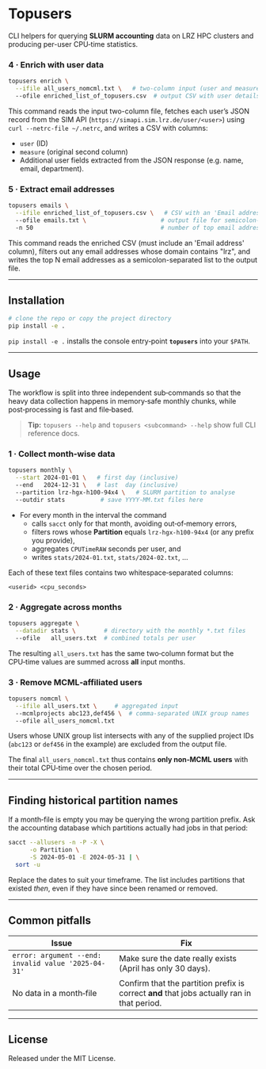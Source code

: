 # Topusers

CLI helpers for querying **SLURM accounting** data on LRZ HPC clusters and producing per-user CPU‑time statistics.

### 4 · Enrich with user data

```bash
topusers enrich \
  --ifile all_users_nomcml.txt \   # two-column input (user and measure)
  --ofile enriched_list_of_topusers.csv  # output CSV with user details
```

This command reads the input two-column file, fetches each user’s JSON record from the SIM API (`https://simapi.sim.lrz.de/user/<user>`) using `curl --netrc-file ~/.netrc`, and writes a CSV with columns:
  - `user` (ID)
  - `measure` (original second column)
  - Additional user fields extracted from the JSON response (e.g. name, email, department).

### 5 · Extract email addresses

```bash
topusers emails \
  --ifile enriched_list_of_topusers.csv \   # CSV with an 'Email address' column
  --ofile emails.txt \                     # output file for semicolon-separated list
  -n 50                                    # number of top email addresses to extract
```

This command reads the enriched CSV (must include an 'Email address' column), filters out any email addresses whose domain contains "lrz", and writes the top N email addresses as a semicolon-separated list to the output file.

---

## Installation

```bash
# clone the repo or copy the project directory
pip install -e .
```

`pip install -e .` installs the console entry‑point **`topusers`** into your `$PATH`.

---

## Usage

The workflow is split into three independent sub‑commands so that the heavy data collection happens in memory‑safe monthly chunks, while post‑processing is fast and file‑based.

> **Tip:** `topusers --help` and `topusers <subcommand> --help` show full CLI reference docs.

### 1 · Collect month‑wise data

```bash
topusers monthly \
  --start 2024-01-01 \   # first day (inclusive)
  --end   2024-12-31 \   # last  day (inclusive)
  --partition lrz-hgx-h100-94x4 \   # SLURM partition to analyse
  --outdir stats          # save YYYY-MM.txt files here
```

* For every month in the interval the command
  * calls `sacct` only for that month, avoiding out‑of‑memory errors,
  * filters rows whose **Partition** equals `lrz-hgx-h100-94x4` (or any prefix you provide),
  * aggregates `CPUTimeRAW` seconds per user, and
  * writes `stats/2024-01.txt`, `stats/2024-02.txt`, …

Each of these text files contains two whitespace‑separated columns:

```
<userid> <cpu_seconds>
```

### 2 · Aggregate across months

```bash
topusers aggregate \
  --datadir stats \        # directory with the monthly *.txt files
  --ofile   all_users.txt  # combined totals per user
```

The resulting `all_users.txt` has the same two‑column format but the CPU‑time values are summed across **all** input months.

### 3 · Remove MCML‑affiliated users

```bash
topusers nomcml \
  --ifile all_users.txt \     # aggregated input
  --mcmlprojects abc123,def456 \  # comma‑separated UNIX group names
  --ofile all_users_nomcml.txt
```

Users whose UNIX group list intersects with any of the supplied project IDs (`abc123` or `def456` in the example) are excluded from the output file.

The final `all_users_nomcml.txt` thus contains **only non‑MCML users** with their total CPU‑time over the chosen period.

---

## Finding historical partition names

If a month‑file is empty you may be querying the wrong partition prefix. Ask the accounting database which partitions actually had jobs in that period:

```bash
sacct --allusers -n -P -X \
      -o Partition \
      -S 2024-05-01 -E 2024-05-31 | \
  sort -u
```

Replace the dates to suit your timeframe. The list includes partitions that existed *then*, even if they have since been renamed or removed.

---

## Common pitfalls

| Issue | Fix |
|-------|-----|
| `error: argument --end: invalid value '2025-04-31'` | Make sure the date really exists (April has only 30 days). |
| No data in a month‑file | Confirm that the partition prefix is correct **and** that jobs actually ran in that period. |

---

## License

Released under the MIT License.

